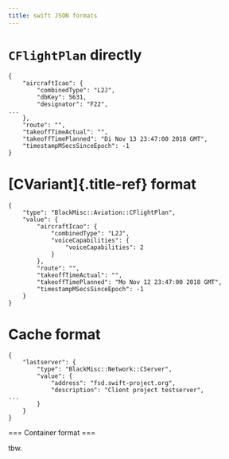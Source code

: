 ```yaml
---
title: swift JSON formats
---
```


`CFlightPlan` directly
======================

``` {.}
{
    "aircraftIcao": {
        "combinedType": "L2J",
        "dbKey": 5631,
        "designator": "F22",
...
    },
    "route": "",
    "takeoffTimeActual": "",
    "takeoffTimePlanned": "Di Nov 13 23:47:00 2018 GMT",
    "timestampMSecsSinceEpoch": -1
}
```

[CVariant]{.title-ref} format
=============================

``` {.}
{
    "type": "BlackMisc::Aviation::CFlightPlan",
    "value": {
        "aircraftIcao": {
            "combinedType": "L2J",
            "voiceCapabilities": {
                "voiceCapabilities": 2
            }
        },
        "route": "",
        "takeoffTimeActual": "",
        "takeoffTimePlanned": "Mo Nov 12 23:47:00 2018 GMT",
        "timestampMSecsSinceEpoch": -1
    }
}
```

Cache format
============

``` {.}
{
    "lastserver": {
        "type": "BlackMisc::Network::CServer",
        "value": {
            "address": "fsd.swift-project.org",
            "description": "Client project testserver",
...
        }
    }
}
```

=== Container format ===

tbw.
